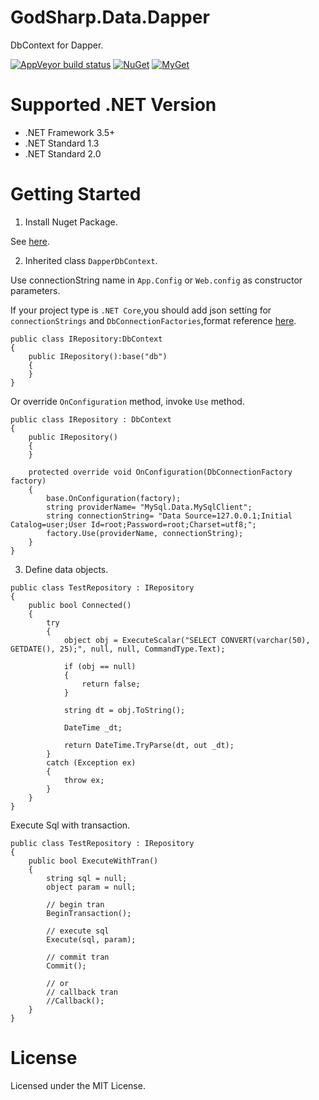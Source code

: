 # GodSharp.Data.Dapper
DbContext for Dapper.

[![AppVeyor build status](https://img.shields.io/appveyor/ci/seayxu/godsharp-data-dapper.svg?label=appveyor&style=flat-square)](https://ci.appveyor.com/project/seayxu/godsharp-data-dapper/) [![NuGet](https://img.shields.io/nuget/v/GodSharp.Data.Dapper.svg?label=nuget&style=flat-square)](https://www.nuget.org/packages/GodSharp.Data.Dapper/) [![MyGet](https://img.shields.io/myget/godsharp/v/GodSharp.Data.Dapper.svg?label=myget&style=flat-square)](https://www.myget.org/Package/Details/godsharp?packageType=nuget&packageId=GodSharp.Data.Dapper)

# Supported .NET Version
- .NET Framework 3.5+
- .NET Standard 1.3
- .NET Standard 2.0

# Getting Started

1. Install Nuget Package.

  See [here](https://www.nuget.org/packages/GodSharp.Data.Dapper/).

2. Inherited class `DapperDbContext`.

  Use connectionString name in `App.Config` or `Web.config` as constructor parameters.

  If your project type is `.NET Core`,you should add json setting for `connectionStrings` and `DbConnectionFactories`,format reference [here](https://github.com/godsharp/GodSharp.Data.Common.DbProvider#getting-started).

```
public class IRepository:DbContext
{
    public IRepository():base("db")
    {
    }
}
```

  Or override `OnConfiguration` method, invoke `Use` method.

```
public class IRepository : DbContext
{
    public IRepository()
    {
    }

    protected override void OnConfiguration(DbConnectionFactory factory)
    {
        base.OnConfiguration(factory);
        string providerName= "MySql.Data.MySqlClient";
        string connectionString= "Data Source=127.0.0.1;Initial Catalog=user;User Id=root;Password=root;Charset=utf8;";
        factory.Use(providerName, connectionString);
    }
}
```

3. Define data objects.

```
public class TestRepository : IRepository
{
	public bool Connected()
	{
		try
		{
			object obj = ExecuteScalar("SELECT CONVERT(varchar(50), GETDATE(), 25);", null, null, CommandType.Text);

			if (obj == null)
			{
				return false;
			}

			string dt = obj.ToString();

			DateTime _dt;

			return DateTime.TryParse(dt, out _dt);
		}
		catch (Exception ex)
		{
			throw ex;
		}
	}
}
```

  Execute Sql with transaction.

```
public class TestRepository : IRepository
{
	public bool ExecuteWithTran()
    {
        string sql = null;
        object param = null;

        // begin tran
        BeginTransaction();

        // execute sql
        Execute(sql, param);
            
        // commit tran
        Commit();

        // or
        // callback tran
        //Callback();
    }
}
```

# License

  Licensed under the MIT License.